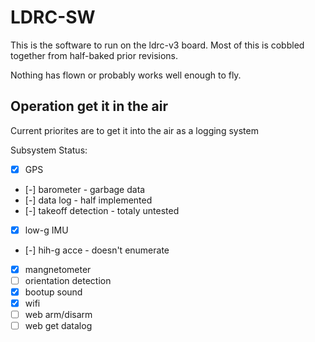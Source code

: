 # LDRC-SW

This is the software to run on the ldrc-v3 board. Most of this is cobbled together from
half-baked prior revisions.

Nothing has flown or probably works well enough to fly.

## Operation get it in the air

Current priorites are to get it into the air as a logging system

Subsystem Status:
* [X] GPS
* [-] barometer - garbage data
* [-] data log - half implemented
* [-] takeoff detection - totaly untested
* [X] low-g IMU
* [-] hih-g acce - doesn't enumerate
* [X] mangnetometer
* [ ] orientation detection
* [X] bootup sound
* [X] wifi
* [ ] web arm/disarm
* [ ] web get datalog
